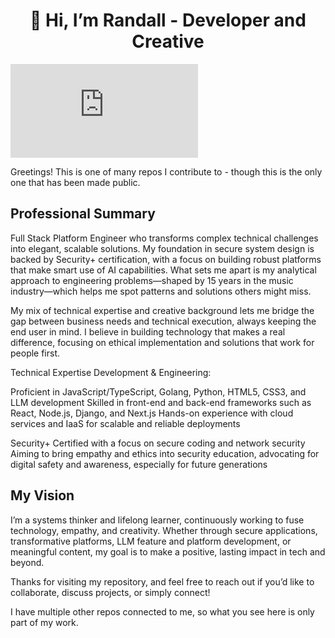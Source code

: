 
<h1 align="center">👋 Hi, I’m Randall - Developer and Creative</h1>



<iframe src="https://tryhackme.com/api/v2/badges/public-profile?userPublicId=2531436" style='border:none;'></iframe>

Greetings! This is one of many repos I contribute to - though this is the only one that has been made public. 

## Professional Summary

Full Stack Platform Engineer who transforms complex technical challenges into elegant, scalable solutions. My foundation in secure system design is backed by Security+ certification, with a focus on building robust platforms that make smart use of AI capabilities. What sets me apart is my analytical approach to engineering problems—shaped by 15 years in the music industry—which helps me spot patterns and solutions others might miss.

My mix of technical expertise and creative background lets me bridge the gap between business needs and technical execution, always keeping the end user in mind. I believe in building technology that makes a real difference, focusing on ethical implementation and solutions that work for people first.


Technical Expertise
Development & Engineering:

Proficient in JavaScript/TypeScript, Golang, Python, HTML5, CSS3, and LLM development
Skilled in front-end and back-end frameworks such as React, Node.js, Django, and Next.js
Hands-on experience with cloud services and IaaS for scalable and reliable deployments

Security+ Certified with a focus on secure coding and network security
Aiming to bring empathy and ethics into security education, advocating for digital safety and awareness, especially for future generations

## My Vision
I’m a systems thinker and lifelong learner, continuously working to fuse technology, empathy, and creativity. Whether through secure applications, transformative platforms, LLM feature and platform development, or meaningful content, my goal is to make a positive, lasting impact in tech and beyond.

Thanks for visiting my repository, and feel free to reach out if you’d like to collaborate, discuss projects, or simply connect!

I have multiple other repos connected to me, so what you see here is only part of my work.



